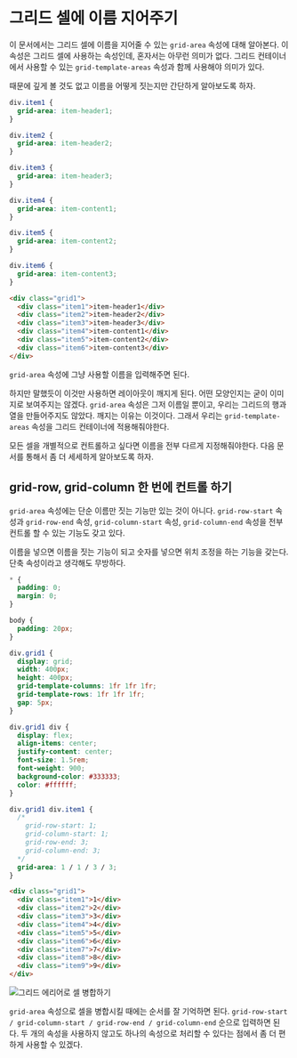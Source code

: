 # 그리드 셀에 이름 지어주기
이 문서에서는 그리드 셀에 이름을 지어줄 수 있는 `grid-area` 속성에 대해 알아본다. 이 속성은 그리드 셀에 사용하는 속성인데, 혼자서는 아무런 의미가 없다. 그리드 컨테이너에서 사용할 수 있는 `grid-template-areas` 속성과 함께 사용해야 의미가 있다.

때문에 깊게 볼 것도 없고 이름을 어떻게 짓는지만 간단하게 알아보도록 하자.

```css
div.item1 {
  grid-area: item-header1;
}

div.item2 {
  grid-area: item-header2;
}

div.item3 {
  grid-area: item-header3;
}

div.item4 {
  grid-area: item-content1;
}

div.item5 {
  grid-area: item-content2;
}

div.item6 {
  grid-area: item-content3;
}
```

```html
<div class="grid1">
  <div class="item1">item-header1</div>
  <div class="item2">item-header2</div>
  <div class="item3">item-header3</div>
  <div class="item4">item-content1</div>
  <div class="item5">item-content2</div>
  <div class="item6">item-content3</div>
</div>
```

`grid-area` 속성에 그냥 사용할 이름을 입력해주면 된다.

하지만 말했듯이 이것만 사용하면 레이아웃이 깨지게 된다. 어떤 모양인지는 굳이 이미지로 보여주지는 않겠다. `grid-area` 속성은 그저 이름일 뿐이고, 우리는 그리드의 행과 열을 만들어주지도 않았다. 깨지는 이유는 이것이다. 그래서 우리는 `grid-template-areas` 속성을 그리드 컨테이너에 적용해줘야한다.

모든 셀을 개별적으로 컨트롤하고 싶다면 이름을 전부 다르게 지정해줘야한다. 다음 문서를 통해서 좀 더 세세하게 알아보도록 하자.

## grid-row, grid-column 한 번에 컨트롤 하기
`grid-area` 속성에는 단순 이름만 짓는 기능만 있는 것이 아니다. `grid-row-start` 속성과 `grid-row-end` 속성, `grid-column-start` 속성, `grid-column-end` 속성을 전부 컨트롤 할 수 있는 기능도 갖고 있다.

이름을 넣으면 이름을 짓는 기능이 되고 숫자를 넣으면 위치 조정을 하는 기능을 갖는다. 단축 속성이라고 생각해도 무방하다.

```css
* {
  padding: 0;
  margin: 0;
}

body {
  padding: 20px;
}

div.grid1 {
  display: grid;
  width: 400px;
  height: 400px;
  grid-template-columns: 1fr 1fr 1fr;
  grid-template-rows: 1fr 1fr 1fr;
  gap: 5px;
}

div.grid1 div {
  display: flex;
  align-items: center;
  justify-content: center;
  font-size: 1.5rem;
  font-weight: 900;
  background-color: #333333;
  color: #ffffff;
}

div.grid1 div.item1 {
  /* 
    grid-row-start: 1;
    grid-column-start: 1;
    grid-row-end: 3;
    grid-column-end: 3;
  */
  grid-area: 1 / 1 / 3 / 3;
}
```

```html
<div class="grid1">
  <div class="item1">1</div>
  <div class="item2">2</div>
  <div class="item3">3</div>
  <div class="item4">4</div>
  <div class="item5">5</div>
  <div class="item6">6</div>
  <div class="item7">7</div>
  <div class="item8">8</div>
  <div class="item9">9</div>
</div>
```

![그리드 에리어로 셀 병합하기](https://drive.google.com/uc?export=view&id=1TxGrpT_4jssPjcvct6YuWLGO1SXOsj1N)

`grid-area` 속성으로 셀을 병합시킬 때에는 순서를 잘 기억하면 된다. `grid-row-start / grid-column-start / grid-row-end / grid-column-end` 순으로 입력하면 된다. 두 개의 속성을 사용하지 않고도 하나의 속성으로 처리할 수 있다는 점에서 좀 더 편하게 사용할 수 있겠다.